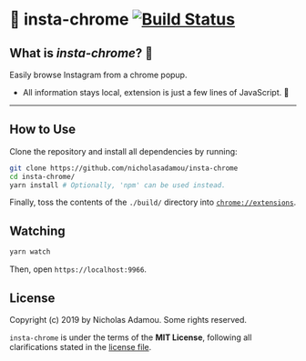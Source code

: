 # 📸 insta-chrome [![Build Status](https://travis-ci.org/nicholasadamou/insta-chrome.svg?branch=master)](https://travis-ci.org/nicholasadamou/insta-chrome)

## What is _insta-chrome_? 🤔

Easily browse Instagram from a chrome popup.

- All information stays local, extension is just a few lines of JavaScript. 🎉

---

## How to Use

Clone the repository and install all dependencies by running:

```bash
git clone https://github.com/nicholasadamou/insta-chrome
cd insta-chrome/
yarn install # Optionally, 'npm' can be used instead.
```

Finally, toss the contents of the `./build/` directory into [`chrome://extensions`](chrome://extensions).

## Watching

```bash
yarn watch
```

Then, open `https://localhost:9966`.

## License

Copyright (c) 2019 by Nicholas Adamou. Some rights reserved.

`insta-chrome` is under the terms of the **MIT License**, following all clarifications stated in the [license file](license.md).
